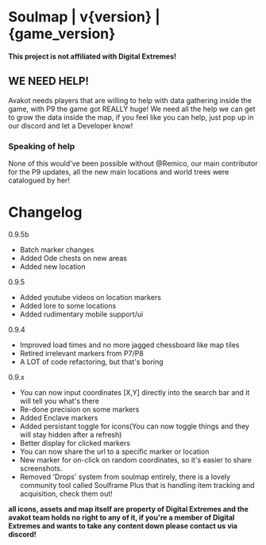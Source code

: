 # Soulmap | v{version} | {game_version}

#### This project is not affiliated with Digital Extremes!

## WE NEED HELP!
Avakot needs players that are willing to help with data gathering inside the game, with P9 the game got REALLY huge! We need all the help we can get to grow the data inside the map, if you feel like you can help, just pop up in our discord and let a Developer know!

### Speaking of help
None of this would've been possible without @Remico, our main contributor for the P9 updates, all the new main locations and world trees were catalogued by her!

# Changelog 
0.9.5b
- Batch marker changes
- Added Ode chests on new areas
- Added new location

0.9.5
- Added youtube videos on location markers
- Added lore to some locations
- Added rudimentary mobile support/ui

0.9.4
- Improved load times and no more jagged chessboard like map tiles
- Retired irrelevant markers from P7/P8
- A LOT of code refactoring, but that's boring

0.9.x
- You can now input coordinates [X,Y] directly into the search bar and it will tell you what's there
- Re-done precision on some markers
- Added Enclave markers
- Added persistant toggle for icons(You can now toggle things and they will stay hidden after a refresh)
- Better display for clicked markers
- You can now share the url to a specific marker or location
- New marker for on-click on random coordinates, so it's easier to share screenshots.
- Removed 'Drops' system from soulmap entirely, there is a lovely community tool called Soulframe Plus that is handling item tracking and acquisition, check them out!


__all icons, assets and map itself are property of Digital Extremes and the avakot team holds no right to any of it, if you're a member of Digital Extremes and wants to take any content down please contact us via discord!__